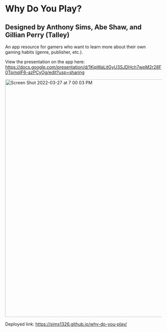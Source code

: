 # Why Do You Play?
## Designed by Anthony Sims, Abe Shaw, and Gillian Perry (Talley)

An app resource for gamers who want to learn more about their own gaming habits (genre, publisher, etc.).

View the presentation on the app here: https://docs.google.com/presentation/d/1KjpWaLitGyU3SJDHch7wpM2r28F0TpmqIF6-azPCyOg/edit?usp=sharing


<img width="763" alt="Screen Shot 2022-03-27 at 7 00 03 PM" src="https://user-images.githubusercontent.com/93402175/160304954-8ace6ce3-e4a7-4e73-9b7d-f19e0c8ef6d0.png">

Deployed link: https://sims1326.github.io/why-do-you-play/
